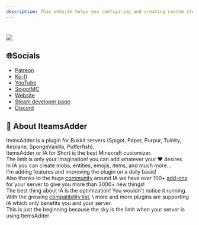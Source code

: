 ```yaml
---
description: This website helps you configuring and creating custom items for my plugin
---
```

# ![](https://readme-typing-svg.herokuapp.com?size=30&duration=3500&color=FFFFFF&width=1000&lines=%F0%9F%91%8B+Welcome+To+The+ItemsAdder+Wiki;%F0%9F%8E%AD+The+Best+Minecraft+Customizer;%E2%9C%85+Compatible+with+Spigot+1.15.2+to+1.18.2+and+Java+8+to+17;%F0%9F%92%AF+One+of+The+Best+Rated+Premium+Plugins;%F0%9F%92%8C+5000%2B+Downloads+And+2000%2B+Servers;%F0%9F%8C%90+Break+The+Minecraft+Limits;%F0%9F%92%AB+Make+Your+Server+Unique;%E2%9A%A1+More+Then+100%2B+Addons;%F0%9F%92%AC+Huge+Community+;%F0%9F%93%8A+World+Class+Optimization+;%F0%9F%A4%94+So%3F+What+Are+You+Waiting+For%3F;%F0%9F%98%8E+Your+Server+Story+Starts+Here+)
## 🌐Socials
* [Patreon](http://patreon.com/lonedev)
* [Ko-fi](http://a.devs.beer/kofi)
* [YouTube](http://youtube.com/lonedev)
* [SpigotMC](https://www.spigotmc.org/members/lonedev.88296/#resources)
* [Website](https://www.matteodev.it/)
* [Steam developer page](https://store.steampowered.com/developer/LoneDev/)
* [Discord](https://discord.gg/4dfnpUK)
## 📖 About IteamsAdder
ItemsAdder is a plugin for Bukkit servers (Spigot, Paper, Purpur, Tuinity, Airplane, SpongeVanilla, Pufferfish).\
ItemsAdder or IA for Short is the best Minecraft customizer.\
The limit is only your imagination! you can add whatever your ❤️ desires\
In IA you can create mobs, entities, emojis, items, and much more...\
I'm adding features and improving the plugin on a daily basis! \
Also thanks to the huge [community](https://discord.gg/4dfnpUK) around IA we have over 100+ [add-ons](https://addons.devs.beer/itemsadder/) for your server to give you more than 3000+ new things!\
The best thing about IA is the optimization! You wouldn't notice it running.\
With the growing [compatibility list](https://itemsadder.devs.beer/compatibility-with-other-plugins/compatible), \ more and more plugins are supporting IA which only benefits you and your server.\
This is just the beginning because the sky is the limit when your server is using ItemsAdder
